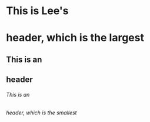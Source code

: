 # This is Lee's <h1> header, which is the largest
## This is an <h2> header
###### This is an <h6> header, which is the smallest
